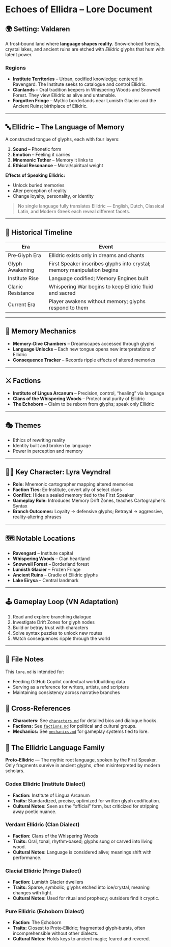 # Echoes of Ellidra – Lore Document

## 🌍 Setting: Valdaren
A frost‑bound land where **language shapes reality**. Snow‑choked forests, crystal lakes, and ancient ruins are etched with *Ellidric* glyphs that hum with latent power.

### Regions
- **Institute Territories** – Urban, codified knowledge; centered in Ravengard. The Institute seeks to catalogue and control Ellidric.
- **Clanlands** – Oral tradition keepers in Whispering Woods and Snowveil Forest. They view Ellidric as alive and untamable.
- **Forgotten Fringe** – Mythic borderlands near Lumisth Glacier and the Ancient Ruins; birthplace of Ellidric.

---

## 🔤 Ellidric – The Language of Memory
A constructed tongue of glyphs, each with four layers:
1. **Sound** – Phonetic form
2. **Emotion** – Feeling it carries
3. **Mnemonic Tether** – Memory it links to
4. **Ethical Resonance** – Moral/spiritual weight

**Effects of Speaking Ellidric:**
- Unlock buried memories
- Alter perception of reality
- Change loyalty, personality, or identity

> No single language fully translates Ellidric — English, Dutch, Classical Latin, and Modern Greek each reveal different facets.

---

## 📜 Historical Timeline
| Era | Event |
|-----|-------|
| Pre‑Glyph Era | Ellidric exists only in dreams and chants |
| Glyph Awakening | First Speaker inscribes glyphs into crystal; memory manipulation begins |
| Institute Rise | Language codified; Memory Engines built |
| Clanic Resistance | Whispering War begins to keep Ellidric fluid and sacred |
| Current Era | Player awakens without memory; glyphs respond to them |

---

## 🧩 Memory Mechanics
- **Memory‑Dive Chambers** – Dreamscapes accessed through glyphs
- **Language Unlocks** – Each new tongue opens new interpretations of Ellidric
- **Consequence Tracker** – Records ripple effects of altered memories

---

## ⚔️ Factions
- **Institute of Lingua Arcanum** – Precision, control, “healing” via language
- **Clans of the Whispering Woods** – Protect oral purity of Ellidric
- **The Echoborn** – Claim to be reborn from glyphs; speak only Ellidric

---

## 🎭 Themes
- Ethics of rewriting reality
- Identity built and broken by language
- Power in perception and memory

---

## 🧙‍♀️ Key Character: Lyra Veyndral
- **Role:** Mnemonic cartographer mapping altered memories
- **Faction Ties:** Ex‑Institute, covert ally of select clans
- **Conflict:** Hides a sealed memory tied to the First Speaker
- **Gameplay Role:** Introduces Memory Drift Zones, teaches Cartographer’s Syntax
- **Branch Outcomes:** Loyalty → defensive glyphs; Betrayal → aggressive, reality‑altering phrases

---

## 🗺️ Notable Locations
- **Ravengard** – Institute capital
- **Whispering Woods** – Clan heartland
- **Snowveil Forest** – Borderland forest
- **Lumisth Glacier** – Frozen Fringe
- **Ancient Ruins** – Cradle of Ellidric glyphs
- **Lake Eirysa** – Central landmark

---

## 🕹️ Gameplay Loop (VN Adaptation)
1. Read and explore branching dialogue
2. Investigate Drift Zones for glyph nodes
3. Build or betray trust with characters
4. Solve syntax puzzles to unlock new routes
5. Watch consequences ripple through the world

---

## 📂 File Notes
This `lore.md` is intended for:
- Feeding GitHub Copilot contextual worldbuilding data
- Serving as a reference for writers, artists, and scripters
- Maintaining consistency across narrative branches

## 🔗 Cross‑References
- **Characters:** See [`characters.md`](./characters.md) for detailed bios and dialogue hooks.
- **Factions:** See [`factions.md`](./factions.md) for political and cultural groups.
- **Mechanics:** See [`mechanics.md`](./mechanics.md) for gameplay systems tied to lore.

## 🌳 The Ellidric Language Family

**Proto‑Ellidric** — The mythic root language, spoken by the First Speaker. Only fragments survive in ancient glyphs, often misinterpreted by modern scholars.

### Codex Ellidric (Institute Dialect)
- **Faction:** Institute of Lingua Arcanum
- **Traits:** Standardized, precise, optimized for written glyph codification.
- **Cultural Notes:** Seen as the “official” form, but criticized for stripping away poetic nuance.

### Verdant Ellidric (Clan Dialect)
- **Faction:** Clans of the Whispering Woods
- **Traits:** Oral, tonal, rhythm‑based; glyphs sung or carved into living wood.
- **Cultural Notes:** Language is considered alive; meanings shift with performance.

### Glacial Ellidric (Fringe Dialect)
- **Faction:** Lumisth Glacier dwellers
- **Traits:** Sparse, symbolic; glyphs etched into ice/crystal, meaning changes with light.
- **Cultural Notes:** Used for ritual and prophecy; outsiders find it cryptic.

### Pure Ellidric (Echoborn Dialect)
- **Faction:** The Echoborn
- **Traits:** Closest to Proto‑Ellidric; fragmented glyph‑bursts, often incomprehensible without other dialects.
- **Cultural Notes:** Holds keys to ancient magic; feared and revered.
